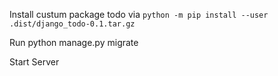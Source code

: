 Install custum package todo via
`python -m pip install --user .dist/django_todo-0.1.tar.gz`

Run
python manage.py migrate

Start Server
